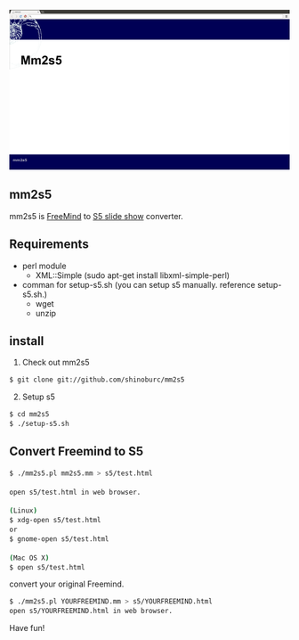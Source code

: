![mm2s5](mm2s5.png)

## mm2s5

mm2s5 is [FreeMind](http://freemind.sourceforge.net/wiki/index.php/Main_Page) to [S5 slide show](http://meyerweb.com/eric/tools/s5/) converter.

## Requirements

 * perl module 
   * XML::Simple (sudo apt-get install libxml-simple-perl)
 * comman for setup-s5.sh (you can setup s5 manually. reference setup-s5.sh.)
   * wget
   * unzip 

## install

1. Check out mm2s5

  ~~~ sh
  $ git clone git://github.com/shinoburc/mm2s5
  ~~~

2. Setup s5

  ~~~ sh
  $ cd mm2s5
  $ ./setup-s5.sh
  ~~~

## Convert Freemind to S5

  ~~~ sh
  $ ./mm2s5.pl mm2s5.mm > s5/test.html

  open s5/test.html in web browser.

  (Linux)
  $ xdg-open s5/test.html
  or
  $ gnome-open s5/test.html

  (Mac OS X)
  $ open s5/test.html
  ~~~

convert your original Freemind.

  ~~~ sh
  $ ./mm2s5.pl YOURFREEMIND.mm > s5/YOURFREEMIND.html
  open s5/YOURFREEMIND.html in web browser.
  ~~~

Have fun!

